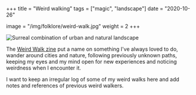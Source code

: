 +++
title = "Weird walking"
tags = ["magic", "landscape"]
date = "2020-10-26"

image = "/img/folklore/weird-walk.jpg"
weight = 2
+++

![Surreal combination of urban and natural landscape](/img/folklore/weird-walk.jpg "Surreal combination of urban and natural landscape")

The [Weird Walk zine](https://www.weirdwalk.co.uk/) put a name on something I've always loved to do, wander around cities and nature, following previously unknown paths, keeping my eyes and my mind open for new experiences and noticing weirdness when I encounter it.

I want to keep an irregular log of some of my weird walks here and add notes and references of previous weird walkers.
